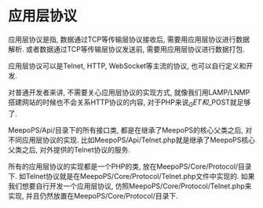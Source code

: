 # 应用层协议

应用层协议是指, 数据通过TCP等传输层协议接收后, 需要用应用层协议进行数据解析. 或者数据通过TCP等传输层协议发送前, 需要用应用层协议进行数据打包.

应用层协议可以是Telnet, HTTP, WebSocket等主流的协议, 也可以自行定义和开发.

对普通开发者来讲, 不需要关心应用层协议的实现方式, 就像我们用LAMP/LNMP搭建网站的时候也不会关系HTTP协议的内容, 对于PHP来说$_GET和$_POST就足够了.

MeepoPS/Api/目录下的所有接口类, 都是在继承了MeepoPS的核心父类之后, 对不同应用层协议的实现. 比如MeepoPS/Api/Telnet.php就是继承了MeepoPS核心父类之后, 对外提供的Telnet协议的服务.

所有的应用层协议的实现都是一个PHP的类, 放在MeepoPS/Core/Protocol/目录下. 如Telnet协议就是在MeepoPS/Core/Protocol/Telnet.php文件中实现的. 如果我们想要自行开发一个应用层协议, 仿照MeepoPS/Core/Protocol/Telnet.php来实现, 并且仍然放置在MeepoPS/Core/Protocol/目录下.